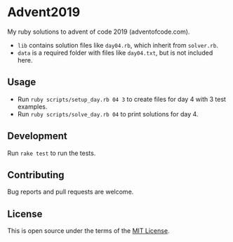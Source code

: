 # Advent2019

My ruby solutions to advent of code 2019 (adventofcode.com).
+ `lib` contains solution files like `day04.rb`, which inherit from `solver.rb`.
+ `data` is a required folder with files like `day04.txt`, but is not included here.

## Usage

+ Run `ruby scripts/setup_day.rb 04 3` to create files for day 4 with 3 test examples.
+ Run `ruby scripts/solve_day.rb 04` to print solutions for day 4.

## Development
Run `rake test` to run the tests.

## Contributing

Bug reports and pull requests are welcome.

## License

This is open source under the terms of the [MIT License](https://opensource.org/licenses/MIT).
